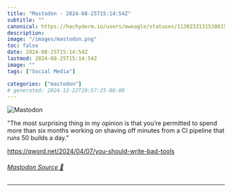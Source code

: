 ```yaml
---
title: "Mastodon - 2024-08-25T15:14:54Z"
subtitle: ""
canonical: https://hachyderm.io/users/mweagle/statuses/113023313153881578
description:
image: "/images/mastodon.png"
toc: false
date: 2024-08-25T15:14:54Z
lastmod: 2024-08-25T15:14:54Z
image: ""
tags: ["Social Media"]

categories: ["mastodon"]
# generated: 2024-12-22T19:57:25-08:00
---
```

![Mastodon](/images/mastodon.png)

<p>&quot;The most surprising thing in my opinion is that you’re permitted to spend more than six months working on shaving off minutes from a CI pipeline that runs 50 builds a day.”</p><p><a href="https://qword.net/2024/04/07/you-should-write-bad-tools" target="_blank" rel="nofollow noopener noreferrer" translate="no"><span class="invisible">https://</span><span class="ellipsis">qword.net/2024/04/07/you-shoul</span><span class="invisible">d-write-bad-tools</span></a></p>


###### [Mastodon Source 🐘](https://hachyderm.io/@mweagle/113023313153881578)

___
